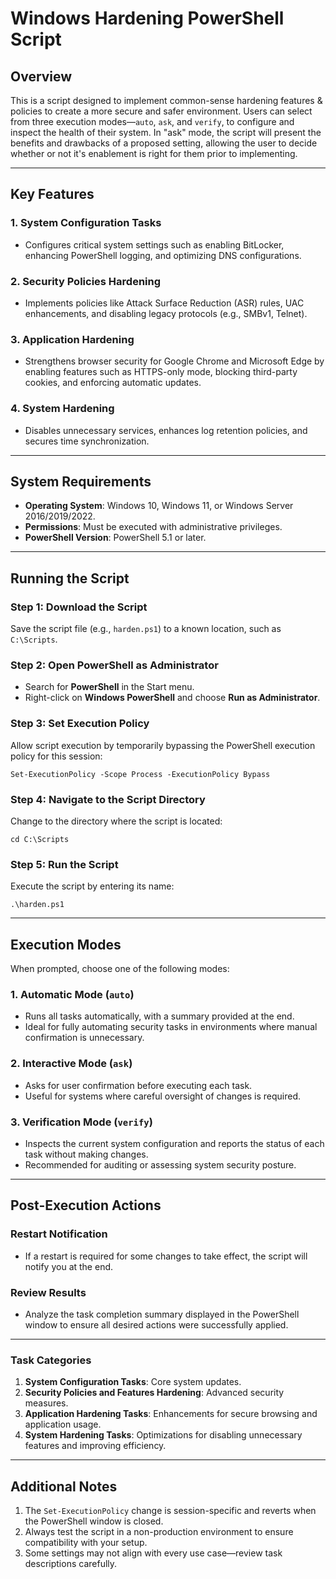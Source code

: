 # Windows Hardening PowerShell Script

## Overview

This is a script designed to implement common-sense hardening features & policies to create a more secure and safer environment. Users can select from three execution modes—`auto`, `ask`, and `verify`, to configure and inspect the health of their system. In "ask" mode, the script will present the benefits and drawbacks of a proposed setting, allowing the user to decide whether or not it's enablement is right for them prior to implementing.

---

## Key Features

### **1. System Configuration Tasks**
- Configures critical system settings such as enabling BitLocker, enhancing PowerShell logging, and optimizing DNS configurations.

### **2. Security Policies Hardening**
- Implements policies like Attack Surface Reduction (ASR) rules, UAC enhancements, and disabling legacy protocols (e.g., SMBv1, Telnet).

### **3. Application Hardening**
- Strengthens browser security for Google Chrome and Microsoft Edge by enabling features such as HTTPS-only mode, blocking third-party cookies, and enforcing automatic updates.

### **4. System Hardening**
- Disables unnecessary services, enhances log retention policies, and secures time synchronization.

---

## System Requirements

- **Operating System**: Windows 10, Windows 11, or Windows Server 2016/2019/2022.
- **Permissions**: Must be executed with administrative privileges.
- **PowerShell Version**: PowerShell 5.1 or later.

---

## Running the Script

### **Step 1: Download the Script**
Save the script file (e.g., `harden.ps1`) to a known location, such as `C:\Scripts`.

### **Step 2: Open PowerShell as Administrator**
- Search for **PowerShell** in the Start menu.
- Right-click on **Windows PowerShell** and choose **Run as Administrator**.

### **Step 3: Set Execution Policy**
Allow script execution by temporarily bypassing the PowerShell execution policy for this session:
```
Set-ExecutionPolicy -Scope Process -ExecutionPolicy Bypass
```

### **Step 4: Navigate to the Script Directory**
Change to the directory where the script is located:
```
cd C:\Scripts
```

### **Step 5: Run the Script**
Execute the script by entering its name:
```
.\harden.ps1
```

---

## Execution Modes

When prompted, choose one of the following modes:

### **1. Automatic Mode (`auto`)**
- Runs all tasks automatically, with a summary provided at the end.
- Ideal for fully automating security tasks in environments where manual confirmation is unnecessary.

### **2. Interactive Mode (`ask`)**
- Asks for user confirmation before executing each task.
- Useful for systems where careful oversight of changes is required.

### **3. Verification Mode (`verify`)**
- Inspects the current system configuration and reports the status of each task without making changes.
- Recommended for auditing or assessing system security posture.

---

## Post-Execution Actions

### **Restart Notification**
- If a restart is required for some changes to take effect, the script will notify you at the end.

### **Review Results**
- Analyze the task completion summary displayed in the PowerShell window to ensure all desired actions were successfully applied.

---

### **Task Categories**
1. **System Configuration Tasks**: Core system updates.
2. **Security Policies and Features Hardening**: Advanced security measures.
3. **Application Hardening Tasks**: Enhancements for secure browsing and application usage.
4. **System Hardening Tasks**: Optimizations for disabling unnecessary features and improving efficiency.

---

## Additional Notes

1. The `Set-ExecutionPolicy` change is session-specific and reverts when the PowerShell window is closed.
2. Always test the script in a non-production environment to ensure compatibility with your setup.
3. Some settings may not align with every use case—review task descriptions carefully.
